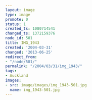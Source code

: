 ```yaml
---
layout: image
type: image
promote: 0
status: 1
created_ts: 1080714541
changed_ts: 1372159376
node_id: 501
title: IMG_1943
created: '2004-03-31'
changed: '2013-06-25'
redirect_from:
- "/node/501/"
permalink: "/2004/03/31/img_1943/"
tags:
- Auckland
images:
- src: image/images/img_1943-501.jpg
  name: img_1943-501.jpg
---
```


